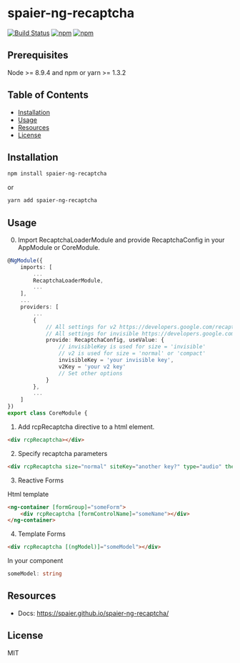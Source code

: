 # spaier-ng-recaptcha
[![Build Status](https://travis-ci.org/Spaier/spaier-ng-recaptcha.svg?branch=master)](https://travis-ci.org/Spaier/spaier-ng-recaptcha)
[![npm](https://img.shields.io/npm/v/spaier-ng-recaptcha.svg)](https://www.npmjs.com/package/spaier-ng-recaptcha)
[![npm](https://img.shields.io/npm/l/spaier-ng-recaptcha.svg)](https://www.npmjs.com/package/spaier-ng-recaptcha)
## Prerequisites

Node >= 8.9.4 and npm or yarn >= 1.3.2

## Table of Contents

* [Installation](#installation)
* [Usage](#usage)
* [Resources](#resources)
* [License](#license)

## Installation

```bash
npm install spaier-ng-recaptcha
```

or

```bash
yarn add spaier-ng-recaptcha
```

## Usage

0. Import RecaptchaLoaderModule and provide RecaptchaConfig in your AppModule or CoreModule.
```typescript
@NgModule({
	imports: [
        ...
		RecaptchaLoaderModule,
        ...
	],
    ...
	providers: [
        ...
		{ 
            // All settings for v2 https://developers.google.com/recaptcha/docs/display#config
            // All settings for invisible https://developers.google.com/recaptcha/docs/invisible#config
            provide: RecaptchaConfig, useValue: {
                // invisibleKey is used for size = 'invisible'
                // v2 is used for size = 'normal' or 'compact'
                invisibleKey = 'your invisible key',
			    v2Key = 'your v2 key'
                // Set other options
            }
        },
        ...
	]
})
export class CoreModule {
```
1. Add rcpRecaptcha directive to a html element.

```html
<div rcpRecaptcha></div>

```

2. Specify recaptcha parameters

```html
<div rcpRecaptcha size="normal" siteKey="another key?" type="audio" theme="dark"></div>
```

3. Reactive Forms

Html template

```html
<ng-container [formGroup]="someForm">
    <div rcpRecaptcha [formControlName]="someName"></div>
</ng-container>
```

4. Template Forms

```html
<div rcpRecaptcha [(ngModel)]="someModel"></div>
```

In your component
```typescript
someModel: string
```

## Resources

* Docs: https://spaier.github.io/spaier-ng-recaptcha/ 

## License

MIT
